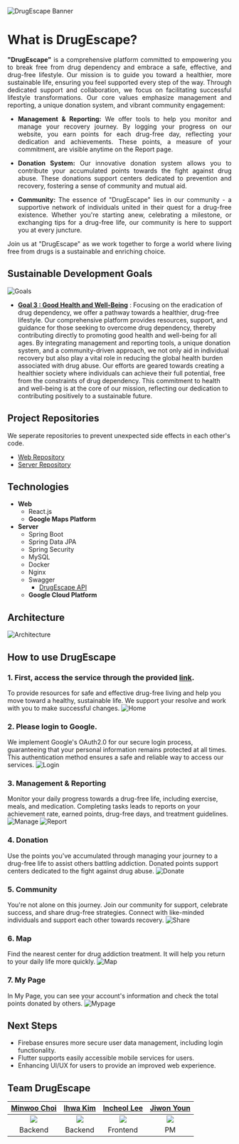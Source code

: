 ![DrugEscape Banner](https://github.com/DrugEscape/DrugEscape-Backend/assets/112475136/d8c7b09c-5898-4a17-81e0-f8beb3f43f52)

# What is DrugEscape?
<div align="justify">
<b>"DrugEscape"</b> is a comprehensive platform committed to empowering you to break free from drug dependency and embrace a safe, effective, and drug-free lifestyle. Our mission is to guide you toward a healthier, more sustainable life, ensuring you feel supported every step of the way. Through dedicated support and collaboration, we focus on facilitating successful lifestyle transformations. Our core values emphasize management and reporting, a unique donation system, and vibrant community engagement:

- <b>Management & Reporting:</b> We offer tools to help you monitor and manage your recovery journey. By logging your progress on our website, you earn points for each drug-free day, reflecting your dedication and achievements. These points, a measure of your commitment, are visible anytime on the Report page.

- <b>Donation System:</b> Our innovative donation system allows you to contribute your accumulated points towards the fight against drug abuse. These donations support centers dedicated to prevention and recovery, fostering a sense of community and mutual aid.

- <b>Community:</b> The essence of "DrugEscape" lies in our community - a supportive network of individuals united in their quest for a drug-free existence. Whether you're starting anew, celebrating a milestone, or exchanging tips for a drug-free life, our community is here to support you at every juncture.

Join us at "DrugEscape" as we work together to forge a world where living free from drugs is a sustainable and enriching choice.
</div>

## Sustainable Development Goals
![Goals](https://github.com/chaiminwoo0223/Tools/assets/112475136/67dc4821-a2be-4739-bba9-244cf64db287)
* **[Goal 3 : Good Health and Well-Being](https://www.un.org/sustainabledevelopment/health/)**
: Focusing on the eradication of drug dependency, we offer a pathway towards a healthier, drug-free lifestyle. Our comprehensive platform provides resources, support, and guidance for those seeking to overcome drug dependency, thereby contributing directly to promoting good health and well-being for all ages. By integrating management and reporting tools, a unique donation system, and a community-driven approach, we not only aid in individual recovery but also play a vital role in reducing the global health burden associated with drug abuse. Our efforts are geared towards creating a healthier society where individuals can achieve their full potential, free from the constraints of drug dependency. This commitment to health and well-being is at the core of our mission, reflecting our dedication to contributing positively to a sustainable future.

## Project Repositories
We seperate repositories to prevent unexpected side effects in each other's code.
* [Web Repository](https://github.com/DrugEscape/DrugEscape-Frontend)
* [Server Repository](https://github.com/DrugEscape/DrugEscape-Backend)

## Technologies
* **Web**
  * React.js
  * **Google Maps Platform**
* **Server**
  * Spring Boot
  * Spring Data JPA
  * Spring Security
  * MySQL
  * Docker
  * Nginx
  * Swagger
    * [DrugEscape API](http://drugescape.duckdns.org/swagger-ui/index.html)
  * **Google Cloud Platform**

## Architecture
![Architecture](https://github.com/chaiminwoo0223/Tools/assets/112475136/ad86c684-668b-4842-a572-9dba508682a8)

## How to use DrugEscape
### 1. First, access the service through the provided [link](https://drugescape.netlify.app/).
To provide resources for safe and effective drug-free living and help you move toward a healthy, sustainable life. We support your resolve and work with you to make successful changes.
![Home](https://github.com/chaiminwoo0223/Tools/assets/112475136/516906b5-28cc-426d-92d5-0934bf15be52)

### 2. Please login to Google.
We implement Google's OAuth2.0 for our secure login process, guaranteeing that your personal information remains protected at all times. This authentication method ensures a safe and reliable way to access our services.
![Login](https://github.com/chaiminwoo0223/Tools/assets/112475136/afd3dad8-cd49-4a71-b2fb-0a7908a2f827)

### 3. Management & Reporting
Monitor your daily progress towards a drug-free life, including exercise, meals, and medication. Completing tasks leads to reports on your achievement rate, earned points, drug-free days, and treatment guidelines.
![Manage](https://github.com/DrugEscape/DrugEscape-Backend/assets/112475136/e65b59ee-8ef5-46b2-801f-bfb0d1fb1ef2.png)
![Report](https://github.com/DrugEscape/DrugEscape-Backend/assets/112475136/7ed866a7-9be2-4aa8-a91a-a38909ef358c.png)

### 4. Donation
Use the points you've accumulated through managing your journey to a drug-free life to assist others battling addiction. Donated points support centers dedicated to the fight against drug abuse.
![Donate](https://github.com/chaiminwoo0223/Tools/assets/112475136/d16246dc-7ef5-43ea-a3c7-8ec4c40f6715)

### 5. Community
You're not alone on this journey. Join our community for support, celebrate success, and share drug-free strategies. Connect with like-minded individuals and support each other towards recovery.
![Share](https://github.com/chaiminwoo0223/Tools/assets/112475136/b62b8a3f-ea57-4709-9a46-bc83e533a09a)

### 6. Map
Find the nearest center for drug addiction treatment. It will help you return to your daily life more quickly.
![Map](https://github.com/chaiminwoo0223/Tools/assets/112475136/07ff4d23-b466-44a6-b976-c22a4708eb1c)

### 7. My Page
In My Page, you can see your account's information and check the total points donated by others.
![Mypage](https://github.com/chaiminwoo0223/Tools/assets/112475136/68a39744-28f7-4ad4-8581-aa65a002b495)

## Next Steps
* Firebase ensures more secure user data management, including login functionality.
* Flutter supports easily accessible mobile services for users.
* Enhancing UI/UX for users to provide an improved web experience.

## Team DrugEscape
|[Minwoo Choi](https://github.com/chaiminwoo0223)|[Ihwa Kim](https://github.com/ihwag719)|[Incheol Lee](https://github.com/dldlscjf123)|[Jiwon Youn](https://github.com/jw0613)|
|:---:|:---:|:---:|:---:|
|<img src="https://github.com/chaiminwoo0223.png">|<img src="https://github.com/ihwag719.png">|<img src="https://github.com/dldlscjf123.png">|<img src="https://github.com/jw0613.png">|
|Backend|Backend|Frontend|PM|

